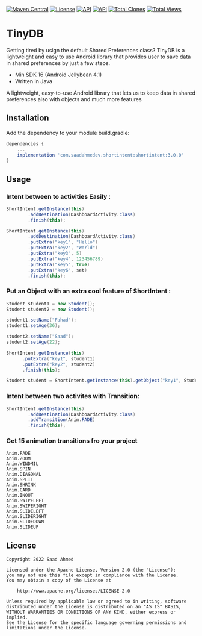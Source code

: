 [![Maven Central](https://img.shields.io/maven-central/v/com.saadahmedev.tinydb/tinydb.svg?label=Maven%20Central)](https://search.maven.org/search?q=g:%22com.saadahmedev.shortintent%22%20AND%20a:%22tinydb%22)
[![License](https://img.shields.io/badge/License-Apache_2.0-blue.svg)](https://opensource.org/licenses/Apache-2.0)
<a href="https://android-arsenal.com/api?level=16"><img alt="API" src="https://img.shields.io/badge/API-16%2B-brightgreen.svg?style=flat"/></a>
<a href="https://github.com/saadahmedscse/shortintent"><img alt="API" src="https://badges.frapsoft.com/os/v1/open-source.png?v=103"/></a>
<a href="https://github.com/saadahmedscse/shortintent/graphs/traffic"><img alt="Total Clones" src="https://img.shields.io/badge/Clones-116-orange"/></a>
<a href="[https://github.com/rrsaikat/CodeChallengeByShikho/graphs/traffic](https://github.com/saadahmedscse/shortintent/graphs/traffic)"><img alt="Total Views" src="https://img.shields.io/badge/Views-327-brightgreen"/></a>
# TinyDB
Getting tired by usign the default Shared Preferences class? TinyDB is a lightweight and easy to use Android library that provides user to save data in shared preferences by just a few steps.
* Min SDK 16 (Android Jellybean 4.1)
* Written in Java

A lightweight, easy-to-use Android library that lets us to keep data in shared preferences also with objects and much more features

## Installation

Add the dependency to your module build.gradle:
```groovy
dependencies {
    ...
    implementation 'com.saadahmedev.shortintent:shortintent:3.0.0'
}
```

## Usage
### Intent between to activities Easily :
```java
ShortIntent.getInstance(this)
        .addDestination(DashboardActivity.class)
        .finish(this);
```
```java
ShortIntent.getInstance(this)
        .addDestination(DashboardActivity.class)
        .putExtra("key1", "Hello")
        .putExtra("key2", "World")
        .putExtra("key3", 5)
        .putExtra("key4", 123456789)
        .putExtra("key5", true)
        .putExtra("key6", set)
        .finish(this);
```

### Put an Object with an extra cool feature of ShortIntent :
```java
Student student1 = new Student();
Student student2 = new Student();

student1.setName("Fahad");
student1.setAge(36);

student2.setName("Saad");
student2.setAge(22);

ShortIntent.getInstance(this)
      .putExtra("key1", student1)
      .putExtra("key2", student2)
      .finish(this);
```
```java
Student student = ShortIntent.getInstance(this).getObject("key1", Student.class);
```

### Intent between two activites with Transition:
```java
ShortIntent.getInstance(this)
        .addDestination(DashboardActivity.class)
        .addTransition(Anim.FADE)
        .finish(this);
```

### Get 15 animation transitions fro your project
`Anim.FADE`  
`Anim.ZOOM`  
`Anim.WINDMIL`  
`Anim.SPIN`  
`Anim.DIAGONAL`  
`Anim.SPLIT`  
`Anim.SHRINK`  
`Anim.CARD`  
`Anim.INOUT`  
`Anim.SWIPELEFT`  
`Anim.SWIPERIGHT`  
`Anim.SLIDELEFT`  
`Anim.SLIDERIGHT`  
`Anim.SLIDEDOWN`  
`Anim.SLIDEUP`  

## License
```
Copyright 2022 Saad Ahmed

Licensed under the Apache License, Version 2.0 (the "License");
you may not use this file except in compliance with the License.
You may obtain a copy of the License at

    http://www.apache.org/licenses/LICENSE-2.0

Unless required by applicable law or agreed to in writing, software
distributed under the License is distributed on an "AS IS" BASIS,
WITHOUT WARRANTIES OR CONDITIONS OF ANY KIND, either express or implied.
See the License for the specific language governing permissions and
limitations under the License.
```
